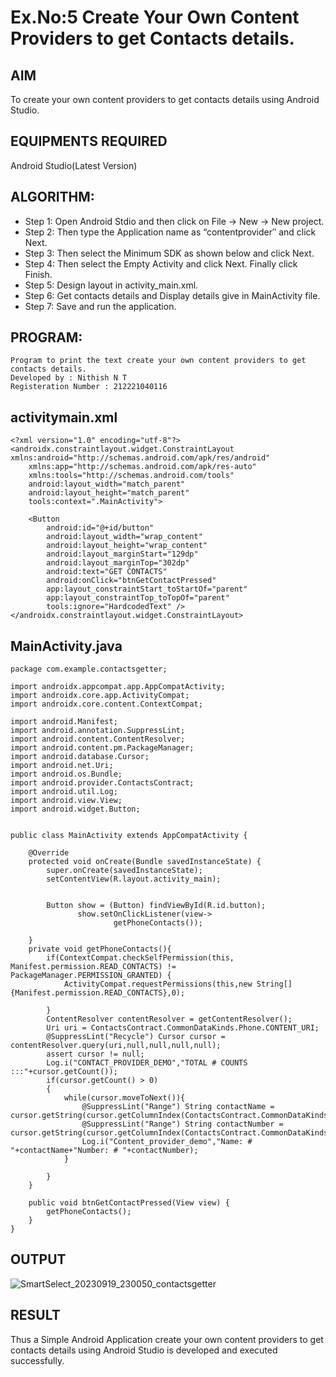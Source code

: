 # Ex.No:5 Create Your Own Content Providers to get Contacts details.

## AIM
  To create your own content providers to get contacts details using Android Studio.

## EQUIPMENTS REQUIRED
  Android Studio(Latest Version)

## ALGORITHM:
- Step 1: Open Android Stdio and then click on File -> New -> New project.
- Step 2: Then type the Application name as “contentprovider″ and click Next. 
- Step 3: Then select the Minimum SDK as shown below and click Next.
- Step 4: Then select the Empty Activity and click Next. Finally click Finish.
- Step 5: Design layout in activity_main.xml.
- Step 6: Get contacts details and Display details give in MainActivity file.
- Step 7: Save and run the application.

## PROGRAM:
```
Program to print the text create your own content providers to get contacts details.
Developed by : Nithish N T
Registeration Number : 212221040116
```

## activitymain.xml
```
<?xml version="1.0" encoding="utf-8"?>
<androidx.constraintlayout.widget.ConstraintLayout             xmlns:android="http://schemas.android.com/apk/res/android"
    xmlns:app="http://schemas.android.com/apk/res-auto"
    xmlns:tools="http://schemas.android.com/tools"
    android:layout_width="match_parent"
    android:layout_height="match_parent"
    tools:context=".MainActivity">

    <Button
        android:id="@+id/button"
        android:layout_width="wrap_content"
        android:layout_height="wrap_content"
        android:layout_marginStart="129dp"
        android:layout_marginTop="302dp"
        android:text="GET CONTACTS"
        android:onClick="btnGetContactPressed"
        app:layout_constraintStart_toStartOf="parent"
        app:layout_constraintTop_toTopOf="parent"
        tools:ignore="HardcodedText" />
</androidx.constraintlayout.widget.ConstraintLayout>
```

## MainActivity.java
```
package com.example.contactsgetter;

import androidx.appcompat.app.AppCompatActivity;
import androidx.core.app.ActivityCompat;
import androidx.core.content.ContextCompat;

import android.Manifest;
import android.annotation.SuppressLint;
import android.content.ContentResolver;
import android.content.pm.PackageManager;
import android.database.Cursor;
import android.net.Uri;
import android.os.Bundle;
import android.provider.ContactsContract;
import android.util.Log;
import android.view.View;
import android.widget.Button;


public class MainActivity extends AppCompatActivity {

    @Override
    protected void onCreate(Bundle savedInstanceState) {
        super.onCreate(savedInstanceState);
        setContentView(R.layout.activity_main);


        Button show = (Button) findViewById(R.id.button);
               show.setOnClickListener(view->
                       getPhoneContacts());

    }
    private void getPhoneContacts(){
        if(ContextCompat.checkSelfPermission(this, Manifest.permission.READ_CONTACTS) != PackageManager.PERMISSION_GRANTED) {
            ActivityCompat.requestPermissions(this,new String[] {Manifest.permission.READ_CONTACTS},0);

        }
        ContentResolver contentResolver = getContentResolver();
        Uri uri = ContactsContract.CommonDataKinds.Phone.CONTENT_URI;
        @SuppressLint("Recycle") Cursor cursor = contentResolver.query(uri,null,null,null,null);
        assert cursor != null;
        Log.i("CONTACT_PROVIDER_DEMO","TOTAL # COUNTS :::"+cursor.getCount());
        if(cursor.getCount() > 0)
        {
            while(cursor.moveToNext()){
                @SuppressLint("Range") String contactName = cursor.getString(cursor.getColumnIndex(ContactsContract.CommonDataKinds.Phone.DISPLAY_NAME));
                @SuppressLint("Range") String contactNumber = cursor.getString(cursor.getColumnIndex(ContactsContract.CommonDataKinds.Phone.NUMBER));
                Log.i("Content_provider_demo","Name: # "+contactName+"Number: # "+contactNumber);
            }

        }
    }

    public void btnGetContactPressed(View view) {
        getPhoneContacts();
    }
}
```

## OUTPUT
![SmartSelect_20230919_230050_contactsgetter](https://github.com/NithishThirumalai/Mobile-Application-Development/assets/114301782/2368a4cb-67f3-47a2-8aef-2455ad737875)

## RESULT
Thus a Simple Android Application create your own content providers to get contacts details using Android Studio is developed and executed successfully.
